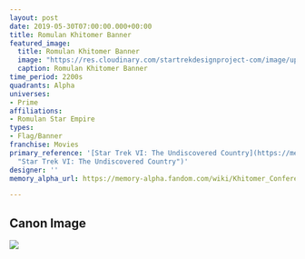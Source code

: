 ```yaml
---
layout: post
date: 2019-05-30T07:00:00.000+00:00
title: Romulan Khitomer Banner
featured_image:
  title: Romulan Khitomer Banner
  image: "https://res.cloudinary.com/startrekdesignproject-com/image/upload/v1568248992/RomulanKhitomerBanner.png"
  caption: Romulan Khitomer Banner
time_period: 2200s
quadrants: Alpha
universes:
- Prime
affiliations:
- Romulan Star Empire
types:
- Flag/Banner
franchise: Movies
primary_reference: '[Star Trek VI: The Undiscovered Country](https://memory-alpha.fandom.com/wiki/Star_Trek_VI:_The_Undiscovered_Country
  "Star Trek VI: The Undiscovered Country")'
designer: ''
memory_alpha_url: https://memory-alpha.fandom.com/wiki/Khitomer_Conference

---
```

## Canon Image

![](https://res.cloudinary.com/startrekdesignproject-com/image/upload/v1568238390/KhitomerUFPBanner_UndiscoveredCountry1.jpg)